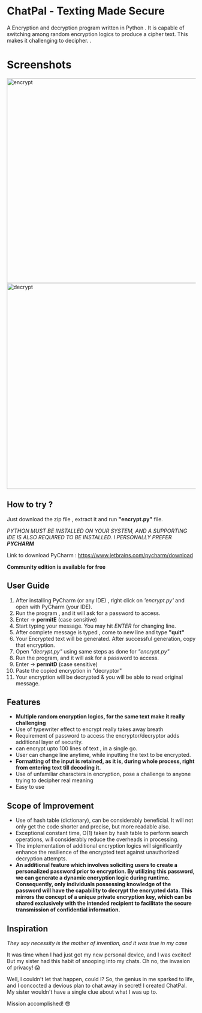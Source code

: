 # ChatPal - Texting Made Secure 
A Encryption and decryption program written in Python . It is capable of switching among random encryption logics to produce a cipher text. This makes it challenging to decipher.
. 

# Screenshots
<img width="545" alt="encrypt" src="https://github.com/aadhar-jain/ChatPal/assets/128128944/5976835d-3ba3-45f7-bbb9-c15308f14a5a">
<img width="548" alt="decrypt" src="https://github.com/aadhar-jain/ChatPal/assets/128128944/c6ca1250-de73-4403-b193-80b6dbbf00b2">

## How to try ?

Just download the zip file , extract it and run **"encrypt.py"** file.

*PYTHON MUST BE INSTALLED ON YOUR SYSTEM, AND A SUPPORTING IDE IS ALSO REQUIRED TO BE INSTALLED. I PERSONALLY PREFER **PYCHARM***

Link to download PyCharm : https://www.jetbrains.com/pycharm/download

**Community edition is available for free**
## User Guide
1. After installing PyCharm (or any IDE) , right click on *'encrypt.py'* and open with PyCharm (your IDE).
2. Run the program , and it will ask for a password to access.
3. Enter -> **permitE** (case sensitive)
4. Start typing your message. You may hit *ENTER* for changing line.
5. After complete message is typed , come to new line and type **"quit"**
6. Your Encrypted text will be generated. After successful generation, copy that encryption.
7. Open *"decrypt.py"* using same steps as done for *"encrypt.py"*
8. Run the program, and it will ask for a password to access.
9. Enter -> **permitD** (case sensitive)
10. Paste the copied encryption in "decryptor"
11. Your encryption will be decrypted & you will be able to read original message.
## Features

- **Multiple random encryption logics, for the same text make it really challenging**
- Use of typewriter effect to encrypt really takes away breath
- Requirement of password to access the encryptor/decryptor adds additional layer of security.
- can encrypt upto 100 lines of text , in a single go.
- User can change line anytime, while inputting the text to be encrypted.
- **Formatting of the input is retained, as it is, during whole process, right from entering text till decoding it.**
- Use of unfamiliar characters in encryption, pose a challenge to anyone trying to decipher real meaning
- Easy to use

## Scope of Improvement
- Use of hash table (dictionary), can be considerably beneficial.  It will not only get the code shorter and precise, but more readable also.
- Exceptional constant time, O(1) taken by hash table to perform search operations, will considerably reduce the overheads in processing.
- The implementation of additional encryption logics will significantly enhance the resilience of the encrypted text against unauthorized decryption attempts.
- **An additional feature which involves soliciting users to create a personalized password prior to encryption. By utilizing this password, we can generate a dynamic encryption logic during runtime. Consequently, only individuals possessing knowledge of the password will have the capability to decrypt the encrypted data. This mirrors the concept of a unique private encryption key, which can be shared exclusively with the intended recipient to facilitate the secure transmission of confidential information.**
## Inspiration

*They say necessity is the mother of invention, and it was true in my case*

It was time when I had just got my new personal device, and I was excited! But my sister had this habit of snooping into my chats. Oh no, the invasion of privacy! 😱

Well, I couldn't let that happen, could I? So, the genius in me sparked to life, and I concocted a devious plan to chat away in secret! I created ChatPal. My sister wouldn't have a single clue about what I was up to.

Mission accomplished! 😎
